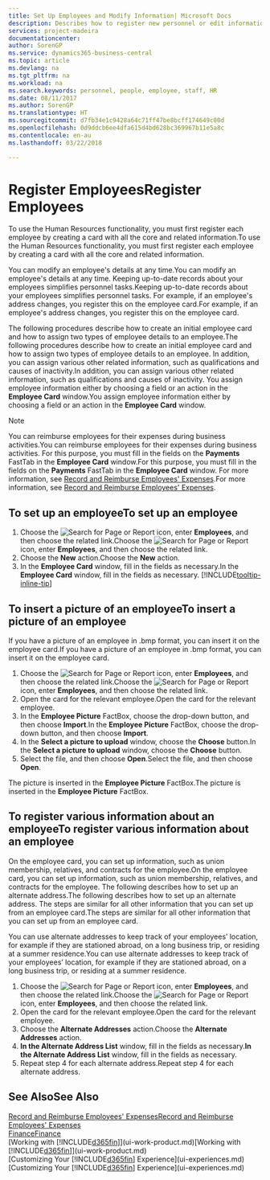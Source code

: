 ```yaml
---
title: Set Up Employees and Modify Information| Microsoft Docs
description: Describes how to register new personnel or edit information for existing staff.
services: project-madeira
documentationcenter: 
author: SorenGP
ms.service: dynamics365-business-central
ms.topic: article
ms.devlang: na
ms.tgt_pltfrm: na
ms.workload: na
ms.search.keywords: personnel, people, employee, staff, HR
ms.date: 08/11/2017
ms.author: SorenGP
ms.translationtype: HT
ms.sourcegitcommit: d7fb34e1c9428a64c71ff47be8bcff174649c00d
ms.openlocfilehash: 0d9ddcb6ee4dfa615d4bd628bc369967b11e5a8c
ms.contentlocale: en-au
ms.lasthandoff: 03/22/2018

---
```

# <a name="register-employees"></a><span data-ttu-id="5b785-103">Register Employees</span><span class="sxs-lookup"><span data-stu-id="5b785-103">Register Employees</span></span>
<span data-ttu-id="5b785-104">To use the Human Resources functionality, you must first register each employee by creating a card with all the core and related information.</span><span class="sxs-lookup"><span data-stu-id="5b785-104">To use the Human Resources functionality, you must first register each employee by creating a card with all the core and related information.</span></span>

<span data-ttu-id="5b785-105">You can modify an employee's details at any time.</span><span class="sxs-lookup"><span data-stu-id="5b785-105">You can modify an employee's details at any time.</span></span> <span data-ttu-id="5b785-106">Keeping up-to-date records about your employees simplifies personnel tasks.</span><span class="sxs-lookup"><span data-stu-id="5b785-106">Keeping up-to-date records about your employees simplifies personnel tasks.</span></span> <span data-ttu-id="5b785-107">For example, if an employee's address changes, you register this on the employee card.</span><span class="sxs-lookup"><span data-stu-id="5b785-107">For example, if an employee's address changes, you register this on the employee card.</span></span>

<span data-ttu-id="5b785-108">The following procedures describe how to create an initial employee card and how to assign two types of employee details to an employee.</span><span class="sxs-lookup"><span data-stu-id="5b785-108">The following procedures describe how to create an initial employee card and how to assign two types of employee details to an employee.</span></span> <span data-ttu-id="5b785-109">In addition, you can assign various other related information, such as qualifications and causes of inactivity.</span><span class="sxs-lookup"><span data-stu-id="5b785-109">In addition, you can assign various other related information, such as qualifications and causes of inactivity.</span></span> <span data-ttu-id="5b785-110">You assign employee information either by choosing a field or an action in the **Employee Card** window.</span><span class="sxs-lookup"><span data-stu-id="5b785-110">You assign employee information either by choosing a field or an action in the **Employee Card** window.</span></span>

> [!NOTE]  
> <span data-ttu-id="5b785-111">You can reimburse employees for their expenses during business activities.</span><span class="sxs-lookup"><span data-stu-id="5b785-111">You can reimburse employees for their expenses during business activities.</span></span> <span data-ttu-id="5b785-112">For this purpose, you must fill in the fields on the **Payments** FastTab in the **Employee Card** window.</span><span class="sxs-lookup"><span data-stu-id="5b785-112">For this purpose, you must fill in the fields on the **Payments** FastTab in the **Employee Card** window.</span></span> <span data-ttu-id="5b785-113">For more information, see [Record and Reimburse Employees' Expenses](finance-how-record-reimburse-employee-expenses.md).</span><span class="sxs-lookup"><span data-stu-id="5b785-113">For more information, see [Record and Reimburse Employees' Expenses](finance-how-record-reimburse-employee-expenses.md).</span></span>

## <a name="to-set-up-an-employee"></a><span data-ttu-id="5b785-114">To set up an employee</span><span class="sxs-lookup"><span data-stu-id="5b785-114">To set up an employee</span></span>
1. <span data-ttu-id="5b785-115">Choose the ![Search for Page or Report](media/ui-search/search_small.png "Search for Page or Report icon") icon, enter **Employees**, and then choose the related link.</span><span class="sxs-lookup"><span data-stu-id="5b785-115">Choose the ![Search for Page or Report](media/ui-search/search_small.png "Search for Page or Report icon") icon, enter **Employees**, and then choose the related link.</span></span>
2. <span data-ttu-id="5b785-116">Choose the **New** action.</span><span class="sxs-lookup"><span data-stu-id="5b785-116">Choose the **New** action.</span></span>
3. <span data-ttu-id="5b785-117">In the **Employee Card** window, fill in the fields as necessary.</span><span class="sxs-lookup"><span data-stu-id="5b785-117">In the **Employee Card** window, fill in the fields as necessary.</span></span> [!INCLUDE[tooltip-inline-tip](includes/tooltip-inline-tip_md.md)]

## <a name="to-insert-a-picture-of-an-employee"></a><span data-ttu-id="5b785-118">To insert a picture of an employee</span><span class="sxs-lookup"><span data-stu-id="5b785-118">To insert a picture of an employee</span></span>
<span data-ttu-id="5b785-119">If you have a picture of an employee in .bmp format, you can insert it on the employee card.</span><span class="sxs-lookup"><span data-stu-id="5b785-119">If you have a picture of an employee in .bmp format, you can insert it on the employee card.</span></span>

1. <span data-ttu-id="5b785-120">Choose the ![Search for Page or Report](media/ui-search/search_small.png "Search for Page or Report icon") icon, enter **Employees**, and then choose the related link.</span><span class="sxs-lookup"><span data-stu-id="5b785-120">Choose the ![Search for Page or Report](media/ui-search/search_small.png "Search for Page or Report icon") icon, enter **Employees**, and then choose the related link.</span></span>
2. <span data-ttu-id="5b785-121">Open the card for the relevant employee.</span><span class="sxs-lookup"><span data-stu-id="5b785-121">Open the card for the relevant employee.</span></span>
3. <span data-ttu-id="5b785-122">In the **Employee Picture** FactBox, choose the drop-down button, and then choose **Import**.</span><span class="sxs-lookup"><span data-stu-id="5b785-122">In the **Employee Picture** FactBox, choose the drop-down button, and then choose **Import**.</span></span>
4. <span data-ttu-id="5b785-123">In the **Select a picture to upload** window, choose the **Choose** button.</span><span class="sxs-lookup"><span data-stu-id="5b785-123">In the **Select a picture to upload** window, choose the **Choose** button.</span></span>
5. <span data-ttu-id="5b785-124">Select the file, and then choose **Open**.</span><span class="sxs-lookup"><span data-stu-id="5b785-124">Select the file, and then choose **Open**.</span></span>

<span data-ttu-id="5b785-125">The picture is inserted in the **Employee Picture** FactBox.</span><span class="sxs-lookup"><span data-stu-id="5b785-125">The picture is inserted in the **Employee Picture** FactBox.</span></span>

## <a name="to-register-various-information-about-an-employee"></a><span data-ttu-id="5b785-126">To register various information about an employee</span><span class="sxs-lookup"><span data-stu-id="5b785-126">To register various information about an employee</span></span>
<span data-ttu-id="5b785-127">On the employee card, you can set up information, such as union membership, relatives, and contracts for the employee.</span><span class="sxs-lookup"><span data-stu-id="5b785-127">On the employee card, you can set up information, such as union membership, relatives, and contracts for the employee.</span></span> <span data-ttu-id="5b785-128">The following describes how to set up an alternate address.</span><span class="sxs-lookup"><span data-stu-id="5b785-128">The following describes how to set up an alternate address.</span></span> <span data-ttu-id="5b785-129">The steps are similar for all other information that you can set up from an employee card.</span><span class="sxs-lookup"><span data-stu-id="5b785-129">The steps are similar for all other information that you can set up from an employee card.</span></span>

<span data-ttu-id="5b785-130">You can use alternate addresses to keep track of your employees’ location, for example if they are stationed abroad, on a long business trip, or residing at a summer residence.</span><span class="sxs-lookup"><span data-stu-id="5b785-130">You can use alternate addresses to keep track of your employees’ location, for example if they are stationed abroad, on a long business trip, or residing at a summer residence.</span></span>

1. <span data-ttu-id="5b785-131">Choose the ![Search for Page or Report](media/ui-search/search_small.png "Search for Page or Report icon") icon, enter **Employees**, and then choose the related link.</span><span class="sxs-lookup"><span data-stu-id="5b785-131">Choose the ![Search for Page or Report](media/ui-search/search_small.png "Search for Page or Report icon") icon, enter **Employees**, and then choose the related link.</span></span>
2. <span data-ttu-id="5b785-132">Open the card for the relevant employee.</span><span class="sxs-lookup"><span data-stu-id="5b785-132">Open the card for the relevant employee.</span></span>
3. <span data-ttu-id="5b785-133">Choose the **Alternate Addresses** action.</span><span class="sxs-lookup"><span data-stu-id="5b785-133">Choose the **Alternate Addresses** action.</span></span>
4. <span data-ttu-id="5b785-134">**In the Alternate Address List** window, fill in the fields as necessary.</span><span class="sxs-lookup"><span data-stu-id="5b785-134">**In the Alternate Address List** window, fill in the fields as necessary.</span></span>
5. <span data-ttu-id="5b785-135">Repeat step 4 for each alternate address.</span><span class="sxs-lookup"><span data-stu-id="5b785-135">Repeat step 4 for each alternate address.</span></span>

## <a name="see-also"></a><span data-ttu-id="5b785-136">See Also</span><span class="sxs-lookup"><span data-stu-id="5b785-136">See Also</span></span>
[<span data-ttu-id="5b785-137">Record and Reimburse Employees' Expenses</span><span class="sxs-lookup"><span data-stu-id="5b785-137">Record and Reimburse Employees' Expenses</span></span>](finance-how-record-reimburse-employee-expenses.md)  
[<span data-ttu-id="5b785-138">Finance</span><span class="sxs-lookup"><span data-stu-id="5b785-138">Finance</span></span>](finance.md)  
<span data-ttu-id="5b785-139">[Working with [!INCLUDE[d365fin](includes/d365fin_md.md)]](ui-work-product.md)</span><span class="sxs-lookup"><span data-stu-id="5b785-139">[Working with [!INCLUDE[d365fin](includes/d365fin_md.md)]](ui-work-product.md)</span></span>  
<span data-ttu-id="5b785-140">[Customizing Your [!INCLUDE[d365fin](includes/d365fin_md.md)] Experience](ui-experiences.md)</span><span class="sxs-lookup"><span data-stu-id="5b785-140">[Customizing Your [!INCLUDE[d365fin](includes/d365fin_md.md)] Experience](ui-experiences.md)</span></span>

